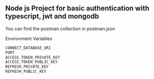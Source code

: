 ## Node js Project for basic authentication with typescript, jwt and mongodb
You can find the postman collection in postman.json

Environment Variables

```javascript
CONNECT_DATABASE_URI
PORT
ACCESS_TOKEN_PRIVATE_KEY
ACCESS_TOKEN_PUBLIC_KEY
REFRESH_PRIVATE_KEY
REFRESH_PUBLIC_KEY
```
